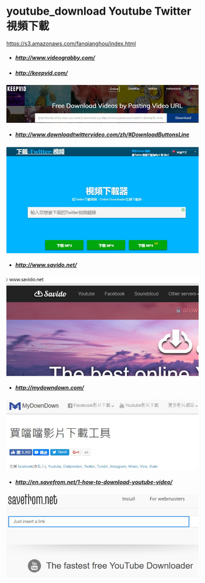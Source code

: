 # youtube_download  Youtube Twitter 視頻下載
https://s3.amazonaws.com/fanqianghou/index.html


- ##### http://www.videograbby.com/
- ##### http://keepvid.com/
![](https://github.com/1024china/youtube_download/blob/master/img/keepvid.jpg)

- ##### http://www.downloadtwittervideo.com/zh/#DownloadButtonsLine
![](https://github.com/1024china/youtube_download/blob/master/img/2017-06-12_125145.jpg)

- ##### http://www.savido.net/
![](https://github.com/1024china/youtube_download/blob/master/img/2017-06-12_125710.jpg)

- ##### http://mydowndown.com/
![](https://github.com/1024china/youtube_download/blob/master/img/mydowndown.jpg)

- ##### http://en.savefrom.net/1-how-to-download-youtube-video/
![](https://github.com/1024china/youtube_download/blob/master/img/savefrom.jpg)


